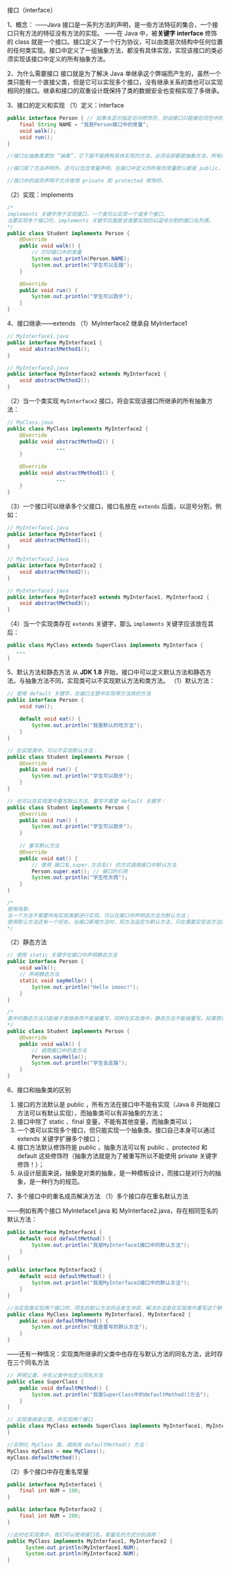 接口（interface）

1、概念：
——Java 接口是一系列方法的声明，是一些方法特征的集合，一个接口只有方法的特征没有方法的实现。
——在 Java 中，被**关键字 interface** 修饰的 class 就是一个接口。接口定义了一个行为协议，可以由类层次结构中任何位置的任何类实现。接口中定义了一组抽象方法，都没有具体实现，实现该接口的类必须实现该接口中定义的所有抽象方法。

2、为什么需要接口
接口就是为了解决 Java 单继承这个弊端而产生的，虽然一个类只能有一个直接父类，但是它可以实现多个接口，没有继承关系的类也可以实现相同的接口。继承和接口的双重设计既保持了类的数据安全也变相实现了多继承。

3、接口的定义和实现
（1）定义：interface

```Java
public interface Person { // 如果未显示指定访问修饰符，则该接口只能被在同包中的类使用。
  	final String NAME = "我是Person接口中的常量";
	void walk();
  	void run();
}

//接口比抽象类更加 “抽象”，它下面不能拥有具体实现的方法，必须全部都是抽象方法，所有的方法默认都是 public /abstract 的，所以在接口主体中的方法，这两个修饰符无需显示指定。

//接口除了方法声明外，还可以包含常量声明。在接口中定义的所有的常量默认都是 public，static，和 final 的。

//接口中的成员声明不允许使用 private 和 protected 修饰符。
```

（2）实现：implements

```Java
/*
implements 关键字用于实现接口，一个类可以实现一个或多个接口，
当要实现多个接口时，implements 关键字后面是该类要实现的以逗号分割的接口名列表。
*/
public class Student implements Person {
    @Override
    public void walk() {
      	// 打印接口中的常量
        System.out.println(Person.NAME);
        System.out.println("学生可以走路");
    }

    @Override
    public void run() {
        System.out.println("学生可以跑步");
    }
}
```

4、接口继承——extends
（1）MyInterface2 继承自 MyInterface1

```Java
// MyInterface1.java
public interface MyInterface1 {
    void abstractMethod1();
}

// MyInterface2.java
public interface MyInterface2 extends MyInterface1 {
    void abstractMethod2();
}

```

（2）当一个类实现 `MyInterface2` 接口，将会实现该接口所继承的所有抽象方法：

```Java
// MyClass.java
public class MyClass implements MyInterface2 {
    @Override
    public void abstractMethod2() {
				...
    }

    @Override
    public void abstractMethod1() {
				...
    }
}


```

（3）一个接口可以继承多个父接口，接口名放在 `extends` 后面，以逗号分割，例如：

```Java
// MyInterface1.java
public interface MyInterface1 {
    void abstractMethod1();
}

// MyInterface2.java
public interface MyInterface2 {
    void abstractMethod2();
}

// MyInterface3.java
public interface MyInterface3 extends MyInterface1, MyInterface2 {
    void abstractMethod3();
}
```

（4）当一个实现类存在 `extends` 关键字，那么 `implements` 关键字应该放在其后：

```Java
public class MyClass extends SuperClass implements MyInterface {
   ...
}
```

5、默认方法和静态方法
	从 **JDK 1.8** 开始，接口中可以定义默认方法和静态方法。与抽象方法不同，实现类可以不实现默认方法和类方法。
（1）默认方法：		

```Java
// 使用 default 关键字，在接口主题中实现带方法体的方法
public interface Person {
  	void run();
  
  	default void eat() {
      	System.out.println("我是默认的吃方法");
    }
}

// 在实现类中，可以不实现默认方法：
public class Student implements Person {
  	@Override
    public void run() {
        System.out.println("学生可以跑步");
    }
}

// 也可以在实现类中重写默认方法，重写不需要 default 关键字：
public class Student implements Person {
  	@Override
    public void run() {
        System.out.println("学生可以跑步");
    }
  
  	// 重写默认方法
  	@Override
  	public void eat() {
      	// 使用 接口名.super.方法名() 的方式调用接口中默认方法
      	Person.super.eat(); // 接口的引用
      	System.out.println("学生吃东西");
    }
}

/*
使用场景:
当一个方法不需要所有实现类都进行实现，可以在接口中声明该方法为默认方法；
使用默认方法还有一个好处，当接口新增方法时，将方法设定为默认方法，只在需要实现该方法的类中重写它，而不需要在所有实现类中实现。
*/

```

（2）静态方法

```Java
// 使用 static 关键字在接口中声明静态方法
public interface Person {
    void walk();
    // 声明静态方法
    static void sayHello() {
        System.out.println("Hello imooc!");
    }
}

/*
类中的静态方法只能被子类继承而不能被重写，同样在实现类中，静态方法不能被重写。如果想要调用接口中的静态方法，只需使用 接口名。类方法名 的方式即可调用：
*/
public class Student implements Person {
    @Override
    public void walk() {
      	// 调用接口中的类方法
        Person.sayHello();
        System.out.println("学生会走路");
    }
}

```

6、接口和抽象类的区别

1. 接口的方法默认是 public ，所有方法在接口中不能有实现（Java 8 开始接口方法可以有默认实现），而抽象类可以有非抽象的方法；
2. 接口中除了 static 、final 变量，不能有其他变量，而抽象类可以；
3. 一个类可以实现多个接口，但只能实现一个抽象类。接口自己本身可以通过 extends 关键字扩展多个接口；
4. 接口方法默认修饰符是 public ，抽象方法可以有 public 、protected 和 default 这些修饰符（抽象方法就是为了被重写所以不能使用 private 关键字修饰！）；
5. 从设计层面来说，抽象是对类的抽象，是一种模板设计，而接口是对行为的抽象，是一种行为的规范。



7、多个接口中的重名成员解决方法
（1）多个接口存在重名默认方法

——例如有两个接口 MyInteface1.java 和 MyInterface2.java，存在相同签名的默认方法：

```Java
public interface MyInterface1 {
    default void defaultMethod() {
        System.out.println("我是MyInterface1接口中的默认方法");
    }
}

public interface MyInterface2 {
    default void defaultMethod() {
        System.out.println("我是MyInterface2接口中的默认方法");
    }
}

//当实现类实现两个接口时，同名的默认方法将会发生冲突，解决办法是在实现类中重写这个默认方法
public class MyClass implements MyInterface1, MyInterface2 {
	public void defaultMethod() {
      	System.out.println("我是重写的默认方法");
    }
}
```

——还有一种情况：实现类所继承的父类中也存在与默认方法的同名方法，此时存在三个同名方法

```Java
// 声明父类，并在父类中也定义同名方法
public class SuperClass {
  	public void defaultMethod() {
        System.out.println("我是SuperClass中的defaultMethod()方法");
    }
}

// 实现类继承父类，并实现两个接口
public class MyClass extends SuperClass implements MyInterface1, MyInterface2 {
}

//实例化 MyClass 类，调用其 defaultMethod() 方法：
MyClass myClass = new MyClass();
myClass.defaultMethod();
```

（2）多个接口中存在重名常量

```Java
public interface MyInterface1 {
    final int NUM = 100;
}

public interface MyInterface2 {
	final int NUM = 200;
}

//此时在实现类中，我们可以使用接口名。常量名的方式分别调用：
public MyClass implements MyInterface1, MyInterface2 {
	  System.out.println(MyInterface1.NUM);  	
	  System.out.println(MyInterface2.NUM);  	
}

```

